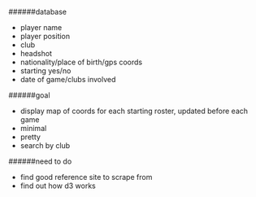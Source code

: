 ######database
- player name
- player position
- club
- headshot
- nationality/place of birth/gps coords
- starting yes/no
- date of game/clubs involved

######goal		
- display map of coords for each starting roster, updated before each game
- minimal
- pretty
- search by club

######need to do
- find good reference site to scrape from
- find out how d3 works
